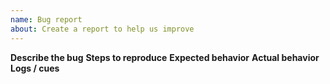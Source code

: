 ```yaml
---
name: Bug report
about: Create a report to help us improve
---
```

**Describe the bug**
**Steps to reproduce**
**Expected behavior**
**Actual behavior**
**Logs / cues**
